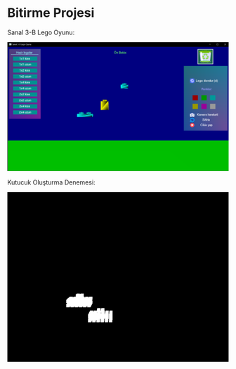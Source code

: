 # Bitirme Projesi

Sanal 3-B Lego Oyunu:

![alt text](https://github.com/alihansultan/bitirme/blob/main/Uygulama%20G%C3%B6r%C3%BCn%C3%BCm%C3%BC.png)

Kutucuk Oluşturma Denemesi:

![alt text](https://github.com/alihansultan/bitirme/blob/main/Kutucuk%20Olusturma%20Denemesi%20G%C3%B6r%C3%BCn%C3%BCm%C3%BC.png)
